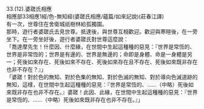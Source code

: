 33.(12).婆蹉氏相應  
相應部33相應1經/色-無知經(婆蹉氏相應/蘊篇/如來記說)(莊春江譯)  
有一次，世尊住在舍衛城祇樹林給孤獨園。  
那時，遊行者婆蹉氏去見世尊。抵達後，與世尊互相歡迎。歡迎與寒暄後，在一旁坐下。在一旁坐好後，遊行者婆蹉氏對世尊這麼說：  
「喬達摩先生！什麼因、什麼緣，在世間中生起這種種的惡見：『世界是常恆的、世界是非常恆的；世界是有邊的、世界是無邊的；命即是身體、命是一身體是另一；死後如來存在、死後如來不存在、死後如來存在且不存在、死後如來既非存在也非不存在？』」  
「婆蹉！對於色的無知、對於色集的無知、對於色滅的無知、對於導向色滅道跡的無知，這樣，在世間中生起這種種的惡見：『世界是常恆的、……（中略）死後如來既非存在也非不存在。』婆蹉！此因、此緣，在世間中生起這種種的惡見：『世界是常恆的、……（中略）死後如來既非存在也非不存在。』」  
  
  
